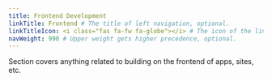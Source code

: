 ```yaml
---
title: Frontend Development
linkTitle: Frontend # The title of left navigation, optional.
linkTitleIcon: <i class="fas fa-fw fa-globe"></i> # The icon of the link title, optional.
navWeight: 990 # Upper weight gets higher precedence, optional.
---
```


Section covers anything related to building on the frontend of apps, sites, etc.
